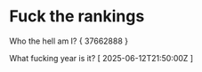 # Fuck the rankings

Who the hell am I?
{ 37662888 }

What fucking year is it?
[ 2025-06-12T21:50:00Z ]
